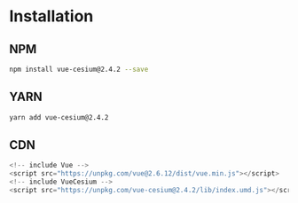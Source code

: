 <!--
 * @Author: zouyaoji@https://github.com/zouyaoji
 * @Date: 2023-05-23 14:49:33
 * @Description: Do not edit
 * @LastEditors: zouyaoji 370681295@qq.com
 * @LastEditTime: 2023-07-24 01:23:02
 * @FilePath: \vue-cesium-v2\docs\md\en\start\installation.md
-->
# Installation

## NPM

```bash
npm install vue-cesium@2.4.2 --save
```

## YARN

```bash
yarn add vue-cesium@2.4.2
```

## CDN

```js
<!-- include Vue -->
<script src="https://unpkg.com/vue@2.6.12/dist/vue.min.js"></script>
<!-- include VueCesium -->
<script src="https://unpkg.com/vue-cesium@2.4.2/lib/index.umd.js"></script>
```
